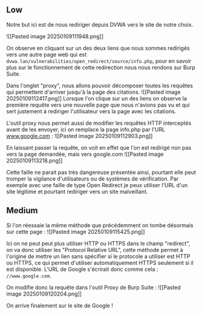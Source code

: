 
## Low

Notre but ici est de nous rediriger depuis DVWA vers le site de notre choix.

![[Pasted image 20250109111948.png]]

On observe en cliquant sur un des deux liens que nous sommes redirigés vers une autre page web qui est `dvwa.lan/vulnerabilities/open_redirect/source/info.php`, pour en savoir plus sur le fonctionnement de cette redirection nous nous rendons sur Burp Suite.

Dans l'onglet "proxy", nous allons pouvoir décomposer toutes les requêtes qui permettent d'arriver jusqu'à la page des citations.
![[Pasted image 20250109112417.png]]
Lorsque l'on clique sur un des liens on observe la première requête vers une nouvelle page que nous n'avions pas vu et qui sert justement à rediriger l'utilisateur vers la page avec les citations.

L'outil proxy nous permet aussi de modifier les requêtes HTTP interceptés avant de les envoyer, ici on remplace la page info.php par l'URL www.google.com :
![[Pasted image 20250109112903.png]]

En laissant passer la requête, on voit en effet que l'on est redirigé non pas vers la page demandée, mais vers google.com
![[Pasted image 20250109113218.png]]

Cette faille ne parait pas très dangereuse présentée ainsi, pourtant elle peut tromper la vigilance d'utilisateurs ou de systèmes de vérification. Par exemple avec une faille de type Open Redirect je peux utiliser l'URL d'un site légitime et pourtant rediriger vers un site malveillant.


## Medium

Si l'on réessaie la même méthode que précédemment on tombe désormais sur cette page :
![[Pasted image 20250109115425.png]]

Ici on ne peut peut plus utiliser HTTP ou HTTPS dans le champ "redirect", on va donc utiliser les "Protocol Relative URL", cette méthode permet à l'origine de mettre un lien sans spécifier si le protocole a utiliser est HTTP ou HTTPS, ce qui permet d'utiliser automatiquement HTTPS seulement si il est disponible. L'URL de Google s'écrirait donc comme cela : `//www.google.com`.

On modifie donc la requête dans l'outil Proxy de Burp Suite :
![[Pasted image 20250109120204.png]]

On arrive finalement sur le site de Google !